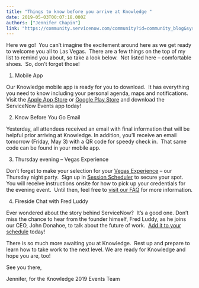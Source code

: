 ```yaml
---
title: "Things to know before you arrive at Knowledge "
date: 2019-05-03T00:07:18.000Z
authors: ["Jennifer Chapin"]
link: "https://community.servicenow.com/community?id=community_blog&sys_id=17740f2bdbc577c454250b55ca96196c"
---
```

<p>Here we go!  You can’t imagine the excitement around here as we get ready to welcome you all to Las Vegas.  There are a few things on the top of my list to remind you about, so take a look below.  Not listed here – comfortable shoes.  So, don’t forget those!</p>
<ol><li>Mobile App</li></ol>
<p>Our Knowledge mobile app is ready for you to download.  It has everything you need to know including your personal agenda, maps and notifications.  Visit the <a href="https://itunes.apple.com/us/app/servicenow-events/id1448433066?mt&#61;8" rel="nofollow">Apple App Store</a> or <a href="https://play.google.com/store/apps/details?id&#61;com.servicenow.snevents" rel="nofollow">Google Play Store</a> and download the ServiceNow Events app today!</p>
<ol start="2"><li>Know Before You Go Email</li></ol>
<p>Yesterday, all attendees received an email with final information that will be helpful prior arriving at Knowledge. In addition, you’ll receive an email tomorrow (Friday, May 3) with a QR code for speedy check in.  That same code can be found in your mobile app.</p>
<ol start="3"><li>Thursday evening – Vegas Experience</li></ol>
<p>Don’t forget to make your selection for your <a href="https://knowledge.servicenow.com/#vegas_1" rel="nofollow">Vegas Experience</a> – our Thursday night party.  Sign up in <a href="https://servicenow.g2planet.com/knowledge2019/myevent_home" rel="nofollow">Session Scheduler</a> to secure your spot.  You will receive instructions onsite for how to pick up your credentials for the evening event.  Until then, feel free to <a href="https://knowledge.servicenow.com/faq.html#experience_1" rel="nofollow">visit our FAQ</a> for more information.</p>
<ol start="4"><li>Fireside Chat with Fred Luddy</li></ol>
<p>Ever wondered about the story behind ServiceNow?  It’s a good one. Don’t miss the chance to hear from the founder himself, Fred Luddy, as he joins our CEO, John Donahoe, to talk about the future of work.  <a href="https://servicenow.g2planet.com/knowledge2019/myevent_agenda.php?prescriptive_journey&#61;Fireside%20chat%20with%20Fred%20Luddy" rel="nofollow">Add it to your schedule</a> today!</p>
<p>There is so much more awaiting you at Knowledge.  Rest up and prepare to learn how to take work to the next level. We are ready for Knowledge and hope you are, too!  </p>
<p>See you there,</p>
<p>Jennifer, for the Knowledge 2019 Events Team</p>
<p> </p>